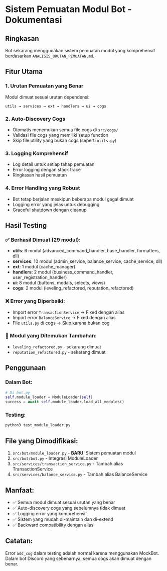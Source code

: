 # Sistem Pemuatan Modul Bot - Dokumentasi

## Ringkasan
Bot sekarang menggunakan sistem pemuatan modul yang komprehensif berdasarkan `ANALISIS_URUTAN_PEMUATAN.md`.

## Fitur Utama

### 1. **Urutan Pemuatan yang Benar**
Modul dimuat sesuai urutan dependensi:
```
utils → services → ext → handlers → ui → cogs
```

### 2. **Auto-Discovery Cogs**
- Otomatis menemukan semua file cogs di `src/cogs/`
- Validasi file cogs yang memiliki setup function
- Skip file utility yang bukan cogs (seperti `utils.py`)

### 3. **Logging Komprehensif**
- Log detail untuk setiap tahap pemuatan
- Error logging dengan stack trace
- Ringkasan hasil pemuatan

### 4. **Error Handling yang Robust**
- Bot tetap berjalan meskipun beberapa modul gagal dimuat
- Logging error yang jelas untuk debugging
- Graceful shutdown dengan cleanup

## Hasil Testing

### ✅ Berhasil Dimuat (29 modul):
- **utils**: 6 modul (advanced_command_handler, base_handler, formatters, dll)
- **services**: 10 modul (admin_service, balance_service, cache_service, dll)
- **ext**: 1 modul (cache_manager)
- **handlers**: 2 modul (business_command_handler, user_registration_handler)
- **ui**: 8 modul (buttons, modals, selects, views)
- **cogs**: 2 modul (leveling_refactored, reputation_refactored)

### ❌ Error yang Diperbaiki:
- Import error `TransactionService` → Fixed dengan alias
- Import error `BalanceService` → Fixed dengan alias
- File `utils.py` di cogs → Skip karena bukan cog

### 🔧 Modul yang Ditemukan Tambahan:
- `leveling_refactored.py` - sekarang dimuat
- `reputation_refactored.py` - sekarang dimuat

## Penggunaan

### Dalam Bot:
```python
# Di bot.py
self.module_loader = ModuleLoader(self)
success = await self.module_loader.load_all_modules()
```

### Testing:
```bash
python3 test_module_loader.py
```

## File yang Dimodifikasi:
1. `src/bot/module_loader.py` - **BARU**: Sistem pemuatan modul
2. `src/bot/bot.py` - Integrasi ModuleLoader
3. `src/services/transaction_service.py` - Tambah alias TransactionService
4. `src/services/balance_service.py` - Tambah alias BalanceService

## Manfaat:
- ✅ Semua modul dimuat sesuai urutan yang benar
- ✅ Auto-discovery cogs yang sebelumnya tidak dimuat
- ✅ Logging error yang komprehensif
- ✅ Sistem yang mudah di-maintain dan di-extend
- ✅ Backward compatibility dengan alias

## Catatan:
Error `add_cog` dalam testing adalah normal karena menggunakan MockBot. 
Dalam bot Discord yang sebenarnya, semua cogs akan dimuat dengan benar.
